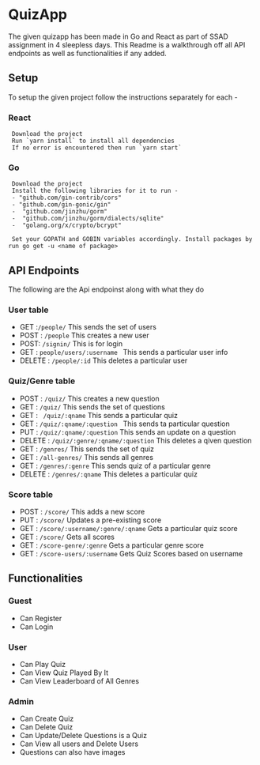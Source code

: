 # QuizApp
The given quizapp has been made in Go and React as part of SSAD assignment in 4 sleepless days. This Readme is a walkthrough off all API endpoints as well as functionalities if any added.

## Setup
To setup the given project follow the instructions separately for each - 

### React
     Download the project
     Run `yarn install` to install all dependencies
     If no error is encountered then run `yarn start`

### Go
     Download the project
     Install the following libraries for it to run - 
     - "github.com/gin-contrib/cors"    
     - "github.com/gin-gonic/gin"  
     -	"github.com/jinzhu/gorm"  
     -	"github.com/jinzhu/gorm/dialects/sqlite"   
     -	"golang.org/x/crypto/bcrypt"

     Set your GOPATH and GOBIN variables accordingly. Install packages by run go get -u <name of package>

## API Endpoints
The following are the Api endpoinst along with what they do  
### User table
+ GET :`/people/` This sends the set of users
+ POST : `/people`  This creates a new user
+ POST: `/signin/`  This is for login
+ GET : `people/users/:username ` This sends a particular user info
+ DELETE : `/people/:id` This deletes a particular user
### Quiz/Genre table
+ POST : `/quiz/` This creates a new question
+ GET : `/quiz/`  This sends the set of questions
+ GET : ` /quiz/:qname`  This sends a particular quiz
+ GET : `/quiz/:qname/:question ` This sends ta particular question
+ PUT : `/quiz/:qname/:question` This sends an update on a question
+ DELETE : `/quiz/:genre/:qname/:question` This deletes a qiven question
+ GET : `/genres/` This sends the set of quiz
+ GET : `/all-genres/`  This sends all genres
+ GET : `/genres/:genre` This sends quiz of a particular genre
+ DELETE : `/genres/:qname` This deletes a particular quiz
### Score table
+ POST : `/score/` This adds a new score
+ PUT : `/score/` Updates a pre-existing score
+ GET : `/score/:username/:genre/:qname` Gets a particular quiz score
+ GET : `/score/` Gets all scores
+ GET : `/score-genre/:genre` Gets a particular genre score
+ GET : `/score-users/:username` Gets Quiz Scores based on username

## Functionalities

### Guest
+ Can Register
+ Can Login

### User
+ Can Play Quiz
+ Can View Quiz Played By It
+ Can View Leaderboard of All Genres

### Admin 
+ Can Create Quiz
+ Can Delete Quiz
+ Can Update/Delete Questions is a Quiz
+ Can View all users and Delete Users
+ Questions can also have images